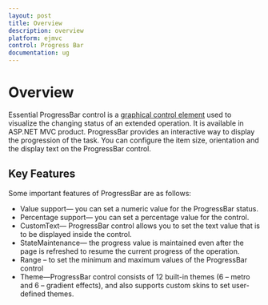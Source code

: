 ```yaml
---
layout: post
title: Overview
description: overview
platform: ejmvc
control: Progress Bar
documentation: ug
---
```


# Overview

Essential ProgressBar control is a [graphical control element](http://en.wikipedia.org/wiki/Graphical_control_element) used to visualize the changing status of an extended operation. It is available in ASP.NET MVC product. ProgressBar provides an interactive way to display the progression of the task. You can configure the item size, orientation and the display text on the ProgressBar control.

## Key Features

Some important features of ProgressBar are as follows:

* Value support— you can set a numeric value for the ProgressBar status.
* Percentage support— you can set a percentage value for the control.
* CustomText— ProgressBar control allows you to set the text value that is to be displayed inside the control.
* StateMaintenance— the progress value is maintained even after the page is refreshed to resume the current progress of the operation.
* Range – to set the minimum and maximum values of the ProgressBar control
* Theme—ProgressBar control consists of 12 built-in themes (6 – metro and 6 – gradient effects), and also supports custom skins to set user-defined themes.
